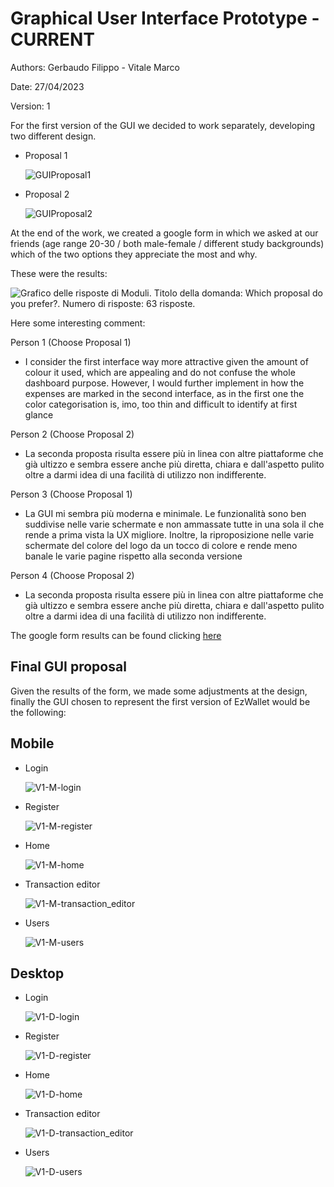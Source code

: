 # Graphical User Interface Prototype  - CURRENT

Authors: Gerbaudo Filippo - Vitale Marco

Date: 27/04/2023

Version: 1

For the first version of the GUI we decided to work separately, developing two different design. 

* Proposal 1

  ![GUIProposal1](images/V1/GUIProposal1.png)

* Proposal 2 

  ![GUIProposal2](images/V1/GUIProposal2.png)

At the end of the work, we created a google form in which we asked at our friends (age range 20-30 / both male-female / different study backgrounds) which of the two options they appreciate the most and why.

These were the results:

![Grafico delle risposte di Moduli. Titolo della domanda: Which proposal do you prefer?. Numero di risposte: 63 risposte.](images/V1/chart.png)

Here some interesting comment:

Person 1 (Choose Proposal 1)
- I consider the first interface way more attractive given the amount of colour it used, which are appealing and do not confuse the whole dashboard purpose. However, I would further implement in how the expenses are marked in the second interface, as in the first one the color categorisation is, imo, too thin and difficult to identify at first glance

Person 2 (Choose Proposal 2)
 - La seconda proposta risulta essere più in linea con altre piattaforme che già ultizzo e sembra essere anche più diretta, chiara e dall'aspetto pulito oltre a darmi idea di una facilità di utilizzo non indifferente. 

 Person 3 (Choose Proposal 1)
- La GUI mi sembra più moderna e minimale. Le funzionalità sono ben suddivise nelle varie schermate e non ammassate tutte in una sola il che rende a prima vista la UX migliore. Inoltre, la riproposizione nelle varie schermate del colore del logo da un tocco di colore e rende meno banale le varie pagine rispetto alla seconda versione

Person 4 (Choose Proposal 2)
- La seconda proposta risulta essere più in linea con altre piattaforme che già ultizzo e sembra essere anche più diretta, chiara e dall'aspetto pulito oltre a darmi idea di una facilità di utilizzo non indifferente. 



The google form results can be found clicking [here](https://docs.google.com/spreadsheets/d/1eFOlonG55_AxSa58q5wAGJswayenCv7Xmp98NJkCSqY/edit?usp=sharing)

## Final GUI proposal

Given the results of the form, we made some adjustments at the design, finally the GUI chosen to represent the first version of EzWallet would be the following:



## Mobile
*	Login 

	![V1-M-login](images/V1/V1-M-login.png)

*	Register
	
	![V1-M-register](images/V1/V1-M-register.png)

*	Home

	![V1-M-home](images/V1/V1-M-home.png)
	
*	Transaction editor

	![V1-M-transaction_editor](images/V1/V1-M-transaction_editor.png)
	
*	Users
	
	![V1-M-users](images/V1/V1-M-users.png)


## Desktop

*	Login 

	![V1-D-login](images/V1/V1-D-login.png)

*	Register
	
	![V1-D-register](images/V1/V1-D-register.png)

*	Home

	![V1-D-home](images/V1/V1-D-home.png)
	
*	Transaction editor

	![V1-D-transaction_editor](images/V1/V1-D-transaction_editor.png)
	
*	Users
	
	![V1-D-users](images/V1/V1-D-users.png)







